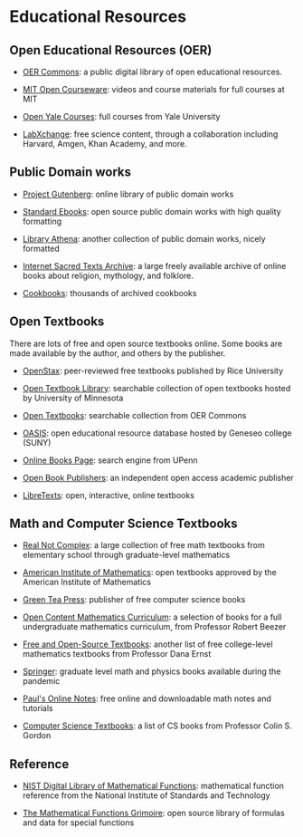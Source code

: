 # Educational Resources

## Open Educational Resources (OER)

- [OER Commons](https://www.oercommons.org): a public digital library of
  open educational resources.

- [MIT Open Courseware](https://ocw.mit.edu/index.htm): videos and course
  materials for full courses at MIT

- [Open Yale Courses](https://oyc.yale.edu/): full courses from Yale University

- [LabXchange](https://www.labxchange.org/): free science content, through a
  collaboration including Harvard, Amgen, Khan Academy, and more.

## Public Domain works

- [Project Gutenberg](https://www.gutenberg.org/): online library of public
  domain works

- [Standard Ebooks](https://standardebooks.org/): open source public domain
  works with high quality formatting

- [Library Athena](http://www.libraryathena.com/): another collection of public
  domain works, nicely formatted

- [Internet Sacred Texts Archive](https://www.sacred-texts.com/): a large
  freely available archive of online books about religion, mythology, and
  folklore.

- [Cookbooks](https://archive.org/details/cbk?): thousands of archived cookbooks

## Open Textbooks

There are lots of free and open source textbooks online.  Some books are made
available by the author, and others by the publisher.  

- [OpenStax](https://openstax.org/): peer-reviewed free textbooks published by
  Rice University

- [Open Textbook Library](https://open.umn.edu/opentextbooks): searchable
  collection of open textbooks hosted by University of Minnesota

- [Open Textbooks](https://www.oercommons.org/hubs/open-textbooks): searchable
  collection from OER Commons

- [OASIS](https://oasis.geneseo.edu/index.php): open educational resource
database hosted by Geneseo college (SUNY)

- [Online Books Page](http://onlinebooks.library.upenn.edu): search engine from UPenn

- [Open Book Publishers](https://www.openbookpublishers.com/): an independent
  open access academic publisher

- [LibreTexts](https://libretexts.org/): open, interactive, online textbooks


## Math and Computer Science Textbooks

- [Real Not Complex](https://realnotcomplex.com/): 
a large collection of free math textbooks from elementary school through
graduate-level mathematics

- [American Institute of Mathematics](https://aimath.org/textbooks/approved-textbooks/): 
open textbooks approved by the American Institute of Mathematics

- [Green Tea Press](https://greenteapress.com/wp/):
publisher of free computer science books

- [Open Content Mathematics Curriculum](http://linear.ups.edu/curriculum.html): 
a selection of books for a full undergraduate mathematics curriculum, from
Professor Robert Beezer

- [Free and Open-Source Textbooks](http://danaernst.com/resources/free-and-open-source-textbooks/):
another list of free college-level mathematics textbooks from Professor
Dana Ernst

- [Springer](https://link.springer.com/search?facet-content-type=%22Book%22&package=mat-covid19_textbooks&%23038;facet-language=%22En%22&%23038;sortOrder=newestFirst&%23038;showAll=true):
graduate level math and physics books available during the pandemic

- [Paul's Online Notes](https://tutorial.math.lamar.edu/): free online and
  downloadable math notes and tutorials 

- [Computer Science Textbooks](https://csgordon.github.io/books.html): a list of CS books from 
  Professor Colin S. Gordon

## Reference

- [NIST Digital Library of Mathematical Functions](https://dlmf.nist.gov/):
mathematical function reference from the National Institute of Standards and
Technology

- [The Mathematical Functions Grimoire](https://fungrim.org): open source
  library of formulas and data for special functions

